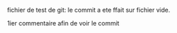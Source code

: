 fichier de test de git: le commit a ete ffait sur fichier vide.

1ier commentaire afin de voir le commit 